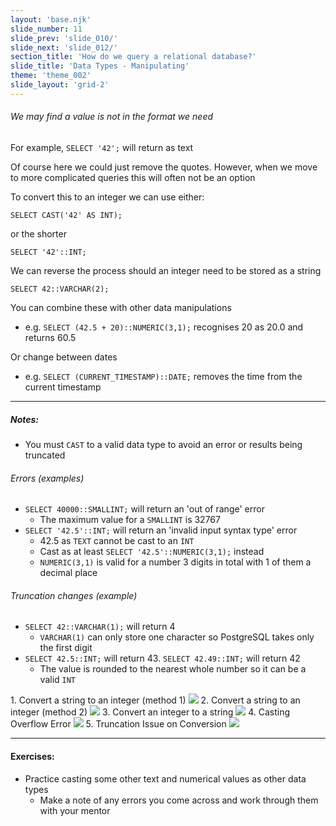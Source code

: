 ```yaml
---
layout: 'base.njk'
slide_number: 11
slide_prev: 'slide_010/'
slide_next: 'slide_012/'
section_title: 'How do we query a relational database?'
slide_title: 'Data Types - Manipulating'
theme: 'theme_002'
slide_layout: 'grid-2'
---
```


<section class="slide__text">

###### We may find a value is not in the format we need
For example, `SELECT '42';` will return as text

Of course here we could just remove the quotes. However, when we move to more complicated queries this will often not be an option

To convert this to an integer we can use either:
```
SELECT CAST('42' AS INT);
```
or the shorter
```
SELECT '42'::INT;
```

We can reverse the process should an integer need to be stored as a string
```
SELECT 42::VARCHAR(2);
```

You can combine these with other data manipulations
- e.g. `SELECT (42.5 + 20)::NUMERIC(3,1);` recognises 20 as 20.0 and returns 60.5

Or change between dates
- e.g. `SELECT (CURRENT_TIMESTAMP)::DATE;` removes the time from the current timestamp

<hr />

##### Notes:
- You must `CAST` to a valid data type to avoid an error or results being truncated
  
###### Errors (examples)
  - `SELECT 40000::SMALLINT;` will return an 'out of range' error
    - The maximum value for a `SMALLINT` is 32767
  - `SELECT '42.5'::INT;` will return an 'invalid input syntax type' error
    - 42.5 as `TEXT` cannot be cast to an `INT`
    - Cast as at least `SELECT '42.5'::NUMERIC(3,1);` instead
    - `NUMERIC(3,1)` is valid for a number 3 digits in total with 1 of them a decimal place

###### Truncation changes (example)
  - `SELECT 42::VARCHAR(1);` will return 4
    - `VARCHAR(1)` can only store one character so PostgreSQL takes only the first digit
  - `SELECT 42.5::INT;` will return 43.  `SELECT 42.49::INT;` will return 42
    - The value is rounded to the nearest whole number so it can be a valid `INT`

</section>


<section class="slide__images">
    <caption>1. Convert a string to an integer (method 1)</caption>
    <img src="{{ '../../images/002_SELECT_Cast.png' | url }}" />
    <caption>2. Convert a string to an integer (method 2)</caption>
    <img src="{{ '../../images/002_SELECT_Cast_2.png' | url }}" />
    <caption>3. Convert an integer to a string</caption>
    <img src="{{ '../../images/002_SELECT_Cast_3.png' | url }}" />
    <caption>4. Casting Overflow Error</caption>
    <img src="{{ '../../images/002_SELECT_Cast_Error_1.png' | url }}" />
    <caption>5. Truncation Issue on Conversion</caption>
    <img src="{{ '../../images/002_SELECT_Cast_Error_2.png' | url }}" />

</section>


<section class="slide__exercises">

---

  #### Exercises:
- Practice casting some other text and numerical values as other data types
  - Make a note of any errors you come across and work through them with your mentor

</section>